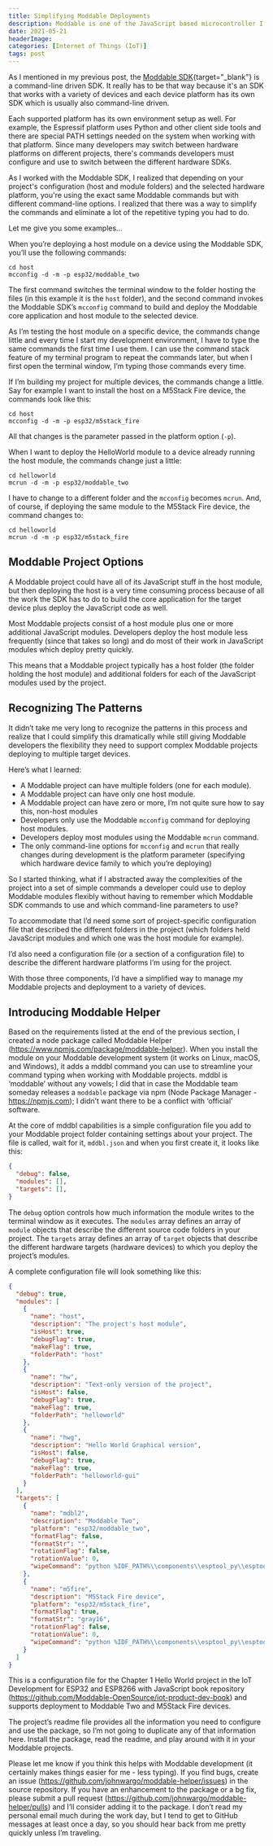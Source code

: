 ```yaml
---
title: Simplifying Moddable Deployments
description: Moddable is one of the JavaScript based microcontroller I've been working with lately and these guys are really serious about their JavaScript. I encountered some inefficiencies with their CLI tooling so I built a wrapper that simplifies its operation.
date: 2021-05-21
headerImage: 
categories: [Internet of Things (IoT)]
tags: post
---
```


As I mentioned in my previous post, the [Moddable SDK](https://github.com/Moddable-OpenSource/moddable){target="_blank"} is a command-line driven SDK. It really has to be that way because it's an SDK that works with a variety of devices and each device platform has its own SDK which is usually also command-line driven.

Each supported platform has its own environment setup as well. For example, the Espressif platform uses Python and other client side tools and there are special PATH settings needed on the system when working with that platform. Since many developers may switch between hardware platforms on different projects, there's commands developers must configure and use to switch between the different hardware SDKs.

As I worked with the Moddable SDK, I realized that depending on your project's configuration (host and module folders) and the selected hardware platform, you're using the exact same Moddable commands but with different command-line options. I realized that there was a way to simplify the commands and eliminate a lot of the repetitive typing you had to do.

Let me give you some examples…

When you’re deploying a host module on a device using the Moddable SDK, you’ll use the following commands:

```shell
cd host
mcconfig -d -m -p esp32/moddable_two
```

The first command switches the terminal window to the folder hosting the files (in this example it is the `host` folder), and the second command invokes the Moddable SDK’s `mcconfig` command to build and deploy the Moddable core application and host module to the selected device. 

As I’m testing the host module on a specific device, the commands change little and every time I start my development environment, I have to type the same commands the first time I use them. I can use the command stack feature of my terminal program to repeat the commands later, but when I first open the terminal window, I’m typing those commands every time.

If I’m building my project for multiple devices, the commands change a little. Say for example I want to install the host on a M5Stack Fire device, the commands look like this:

```shell
cd host
mcconfig -d -m -p esp32/m5stack_fire
```

All that changes is the parameter passed in the platform option (`-p`).

When I want to deploy the HelloWorld module to a device already running the host module, the commands change just a little:

```shell
cd helloworld
mcrun -d -m -p esp32/moddable_two
```

I have to change to a different folder and the `mcconfig` becomes `mcrun`. And, of course, if deploying the same module to the M5Stack Fire device, the command changes to:

```shell
cd helloworld
mcrun -d -m -p esp32/m5stack_fire
```

## Moddable Project Options

A Moddable project could have all of its JavaScript stuff in the host module, but then deploying the host is a very time consuming process because of all the work the SDK has to do to build the core application for the target device plus deploy the JavaScript code as well. 

Most Moddable projects consist of a host module plus one or more additional JavaScript modules. Developers deploy the host module less frequently (since that takes so long) and do most of their work in JavaScript modules which deploy pretty quickly. 

This means that a Moddable project typically has a host folder (the folder holding the host module) and additional folders for each of the JavaScript modules used by the project. 

## Recognizing The Patterns

It didn’t take me very long to recognize the patterns in this process and realize that I could simplify this dramatically while still giving Moddable developers the flexibility they need to support complex Moddable projects deploying to multiple target devices.

Here’s what I learned:

* A Moddable project can have multiple folders (one for each module). 
* A Moddable project can have only one host module.
* A Moddable project can have zero or more, I’m not quite sure how to say this, non-host modules
* Developers only use the Moddable `mcconfig` command for deploying host modules.
* Developers deploy most modules using the Moddable `mcrun` command.
* The only command-line options for `mcconfig` and `mcrun` that really changes during development is the platform parameter (specifying which hardware device family to which you’re deploying)

So I started thinking, what if I abstracted away the complexities of the project into a set of simple commands a developer could use to deploy Moddable modules flexibly without having to remember which Moddable SDK commands to use and which command-line parameters to use? 

To accommodate that I’d need some sort of project-specific configuration file that described the different folders in the project (which folders held JavaScript modules and which one was the host module for example).

I’d also need a configuration file (or a section of a configuration file) to describe the different hardware platforms I’m using for the project.

With those three components, I’d have a simplified way to manage my Moddable projects and deployment to a variety of devices.

## Introducing Moddable Helper

Based on the requirements listed at the end of the previous section, I created a node package called Moddable Helper (https://www.npmjs.com/package/moddable-helper). When you install the module on your Moddable development system (it works on Linux, macOS, and Windows), it adds a mddbl command you can use to streamline your command typing when working with Moddable projects.  mddbl is ‘moddable’ without any vowels; I did that in case the Moddable team someday releases a `moddable` package via npm (Node Package Manager - https://npmjs.com); I didn’t want there to be a conflict with ‘official’ software.

At the core of mddbl capabilities is a simple configuration file you add to your Moddable project folder containing settings about your project. The file is called, wait for it, `mddbl.json` and when you first create it, it looks like this:

```json
{
  "debug": false,
  "modules": [],
  "targets": [],
}
```

The `debug` option controls how much information the module writes to the terminal window as it executes. The `modules` array defines an array of `module` objects that describe the different source code folders in your project. The `targets` array defines an array of `target` objects that describe the different hardware targets (hardware devices) to which you deploy the project’s modules. 

A complete configuration file will look something like this:

```json
{
  "debug": true,
  "modules": [
    {
      "name": "host",
      "description": "The project's host module",
      "isHost": true,
      "debugFlag": true,
      "makeFlag": true,
      "folderPath": "host"
    },
    {
      "name": "hw",
      "description": "Text-only version of the project",
      "isHost": false,
      "debugFlag": true,
      "makeFlag": true,
      "folderPath": "helloworld"
    },
    {
      "name": "hwg",
      "description": "Hello World Graphical version",
      "isHost": false,
      "debugFlag": true,
      "makeFlag": true,
      "folderPath": "helloworld-gui"
    }
  ],
  "targets": [
    {
      "name": "mdbl2",
      "description": "Moddable Two",
      "platform": "esp32/moddable_two",
      "formatFlag": false,
      "formatStr": "",
      "rotationFlag": false,
      "rotationValue": 0,
      "wipeCommand": "python %IDF_PATH%\\components\\esptool_py\\esptool\\esptool.py erase_flash"
    },
    {
      "name": "m5fire",
      "description": "M5Stack Fire device",
      "platform": "esp32/m5stack_fire",
      "formatFlag": true,
      "formatStr": "gray16",
      "rotationFlag": false,
      "rotationValue": 0,
      "wipeCommand": "python %IDF_PATH%\\components\\esptool_py\\esptool\\esptool.py erase_flash"
    }
  ]
}
```

This is a configuration file for the Chapter 1 Hello World project in the IoT Development for ESP32 and ESP8266 with JavaScript book repository (https://github.com/Moddable-OpenSource/iot-product-dev-book) and supports deployment to Moddable Two and M5Stack Fire devices.

The project’s readme file provides all the information you need to configure and use the package, so I’m not going to duplicate any of that information here. Install the package, read the readme, and play around with it in your Moddable projects.

Please let me know if you think this helps with Moddable development (it certainly makes things easier for me - less typing). If you find bugs, create an issue (https://github.com/johnwargo/moddable-helper/issues) in the source repository. If you have an enhancement to the package or a bg fix, please submit a pull request (https://github.com/johnwargo/moddable-helper/pulls) and I’ll consider adding it to the package. I don’t read my personal email much during the work day, but I tend to get to GitHub messages at least once a day, so you should hear back from me pretty quickly unless I’m traveling.
